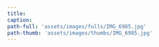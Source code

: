 ```yaml
---
title:
caption:
path-full: 'assets/images/fulls/IMG_6985.jpg'
path-thumb: 'assets/images/thumbs/IMG_6985.jpg'
---
```

